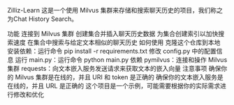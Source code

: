 Zilliz-Learn
这是一个使用 Milvus 集群来存储和搜索聊天历史的项目，我们称之为Chat History Search。

功能
连接到 Milvus 集群
创建集合并插入聊天历史数据
为集合创建索引以加快搜索速度
在集合中搜索与给定文本相似的聊天历史
如何使用
克隆这个仓库到本地
安装依赖：运行命令 pip install -r requirements.txt
修改 config.py 中的配置信息
运行 main.py：运行命令 python main.py
依赖
pymilvus：连接和操作 Milvus 集群
requests：向文本嵌入服务发送请求来获取文本的嵌入向量
注意事项
确保你的 Milvus 集群是在线的，并且 URI 和 token 是正确的
确保你的文本嵌入服务是在线的，并且 URL 是正确的
这个项目是一个示例，可能需要根据你的实际需求进行修改和优化